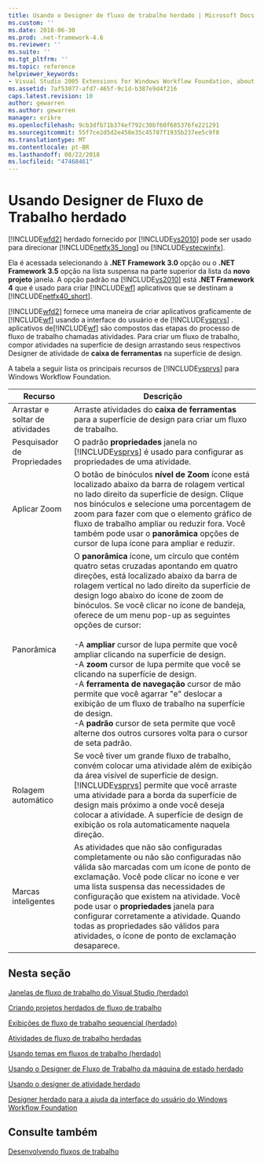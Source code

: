```yaml
---
title: Usando o Designer de fluxo de trabalho herdado | Microsoft Docs
ms.custom: ''
ms.date: 2018-06-30
ms.prod: .net-framework-4.6
ms.reviewer: ''
ms.suite: ''
ms.tgt_pltfrm: ''
ms.topic: reference
helpviewer_keywords:
- Visual Studio 2005 Extensions for Windows Workflow Foundation, about
ms.assetid: 7af53077-afd7-465f-9c1d-b387e9d4f216
caps.latest.revision: 10
author: gewarren
ms.author: gewarren
manager: erikre
ms.openlocfilehash: 9cb3dfb71b374ef792c30bf60f685376fe221291
ms.sourcegitcommit: 55f7ce2d5d2e458e35c45787f1935b237ee5c9f8
ms.translationtype: MT
ms.contentlocale: pt-BR
ms.lasthandoff: 08/22/2018
ms.locfileid: "47468461"
---
```

# <a name="using-the-legacy-workflow-designer"></a>Usando Designer de Fluxo de Trabalho herdado
[!INCLUDE[wfd2](../includes/wfd2-md.md)] herdado fornecido por [!INCLUDE[vs2010](../includes/vs2010-md.md)] pode ser usado para direcionar [!INCLUDE[netfx35_long](../includes/netfx35-long-md.md)] ou [!INCLUDE[vstecwinfx](../includes/vstecwinfx-md.md)].  
  
 Ela é acessada selecionando à **.NET Framework 3.0** opção ou o **.NET Framework 3.5** opção na lista suspensa na parte superior da lista da **novo projeto** janela. A opção padrão na [!INCLUDE[vs2010](../includes/vs2010-md.md)] está **.NET Framework 4** que é usado para criar [!INCLUDE[wf](../includes/wf-md.md)] aplicativos que se destinam a [!INCLUDE[netfx40_short](../includes/netfx40-short-md.md)].  
  
 [!INCLUDE[wfd2](../includes/wfd2-md.md)] fornece uma maneira de criar aplicativos graficamente de [!INCLUDE[wf](../includes/wf-md.md)] usando a interface do usuário e de [!INCLUDE[vsprvs](../includes/vsprvs-md.md)] . aplicativos de[!INCLUDE[wf](../includes/wf-md.md)] são compostos das etapas do processo de fluxo de trabalho chamadas atividades. Para criar um fluxo de trabalho, compor atividades na superfície de design arrastando seus respectivos Designer de atividade de **caixa de ferramentas** na superfície de design.  
  
 A tabela a seguir lista os principais recursos de [!INCLUDE[vsprvs](../includes/vsprvs-md.md)] para Windows Workflow Foundation.  
  
|Recurso|Descrição|  
|-------------|-----------------|  
|Arrastar e soltar de atividades|Arraste atividades do **caixa de ferramentas** para a superfície de design para criar um fluxo de trabalho.|  
|Pesquisador de Propriedades|O padrão **propriedades** janela no [!INCLUDE[vsprvs](../includes/vsprvs-md.md)] é usado para configurar as propriedades de uma atividade.|  
|Aplicar Zoom|O botão de binóculos **nível de Zoom** ícone está localizado abaixo da barra de rolagem vertical no lado direito da superfície de design. Clique nos binóculos e selecione uma porcentagem de zoom para fazer com que o elemento gráfico de fluxo de trabalho ampliar ou reduzir fora. Você também pode usar o **panorâmica** opções de cursor de lupa ícone para ampliar e reduzir.|  
|Panorâmica|O **panorâmica** ícone, um círculo que contém quatro setas cruzadas apontando em quatro direções, está localizado abaixo da barra de rolagem vertical no lado direito da superfície de design logo abaixo do ícone de zoom de binóculos. Se você clicar no ícone de bandeja, oferece de um menu pop-up as seguintes opções de cursor:<br /><br /> -A **ampliar** cursor de lupa permite que você ampliar clicando na superfície de design.<br />-A **zoom** cursor de lupa permite que você se clicando na superfície de design.<br />-A **ferramenta de navegação** cursor de mão permite que você agarrar "e" deslocar a exibição de um fluxo de trabalho na superfície de design.<br />-A **padrão** cursor de seta permite que você alterne dos outros cursores volta para o cursor de seta padrão.|  
|Rolagem automático|Se você tiver um grande fluxo de trabalho, convém colocar uma atividade além de exibição da área visível de superfície de design. [!INCLUDE[vsprvs](../includes/vsprvs-md.md)] permite que você arraste uma atividade para a borda da superfície de design mais próximo a onde você deseja colocar a atividade. A superfície de design de exibição os rola automaticamente naquela direção.|  
|Marcas inteligentes|As atividades que não são configuradas completamente ou não são configuradas não válida são marcadas com um ícone de ponto de exclamação. Você pode clicar no ícone e ver uma lista suspensa das necessidades de configuração que existem na atividade. Você pode usar o **propriedades** janela para configurar corretamente a atividade. Quando todas as propriedades são válidos para atividades, o ícone de ponto de exclamação desaparece.|  
  
## <a name="in-this-section"></a>Nesta seção  
 [Janelas de fluxo de trabalho do Visual Studio (herdado)](../workflow-designer/visual-studio-workflow-windows-legacy.md)  
  
 [Criando projetos herdados de fluxo de trabalho](../workflow-designer/creating-legacy-workflow-projects.md)  
  
 [Exibições de fluxo de trabalho sequencial (herdado)](../workflow-designer/sequential-workflow-views-legacy.md)  
  
 [Atividades de fluxo de trabalho herdadas](../workflow-designer/legacy-workflow-activities.md)  
  
 [Usando temas em fluxos de trabalho (herdado)](../workflow-designer/using-themes-in-workflows-legacy.md)  
  
 [Usando o Designer de Fluxo de Trabalho da máquina de estado herdado](../workflow-designer/using-the-legacy-state-machine-workflow-designer.md)  
  
 [Usando o designer de atividade herdado](../workflow-designer/using-the-legacy-activity-designer.md)  
  
 [Designer herdado para a ajuda da interface do usuário do Windows Workflow Foundation](../workflow-designer/legacy-designer-for-windows-workflow-foundation-ui-help.md)  
  
## <a name="see-also"></a>Consulte também  
 [Desenvolvendo fluxos de trabalho](http://go.microsoft.com/fwlink?LinkID=65010)